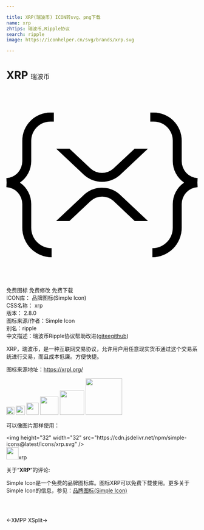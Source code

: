 ```yaml
---

title: XRP(瑞波币) ICON转svg、png下载
name: xrp
zhTips: 瑞波币,Ripple协议
search: ripple
image: https://iconhelper.cn/svg/brands/xrp.svg

---
```


# XRP  <small style="font-size: 60%;font-weight: 100">瑞波币</small>

<div id="svg" class="svg-wrap">
<svg role="img" xmlns="http://www.w3.org/2000/svg" viewBox="0 0 24 24"><title>XRP icon</title><path d="M5.52 2.955A3.521 3.521 0 001.996 6.48v2.558A2.12 2.12 0 010 11.157l.03.562-.03.561a2.12 2.12 0 011.996 2.121v2.948a3.69 3.69 0 003.68 3.696v-1.123a2.56 2.56 0 01-2.557-2.558v-2.963a3.239 3.239 0 00-1.42-2.682 3.26 3.26 0 001.42-2.682V6.48A2.412 2.412 0 015.52 4.078h.437V2.955zm12.538 0v1.123h.437a2.39 2.39 0 012.386 2.401v2.558a3.26 3.26 0 001.42 2.682 3.239 3.239 0 00-1.42 2.682v2.963a2.56 2.56 0 01-2.557 2.558v1.123a3.69 3.69 0 003.68-3.696V14.4A2.12 2.12 0 0124 12.281l-.03-.562.03-.561a2.12 2.12 0 01-1.996-2.12V6.478a3.518 3.518 0 00-3.509-3.524zM6.253 7.478l3.478 3.259a3.393 3.393 0 004.553 0l3.478-3.26h-1.669l-2.65 2.464a2.133 2.133 0 01-2.886 0L7.922 7.478zm5.606 4.884a3.36 3.36 0 00-2.128.886l-3.493 3.274h1.668l2.667-2.495a2.133 2.133 0 012.885 0l2.65 2.495h1.67l-3.494-3.274a3.36 3.36 0 00-2.425-.886z"/></svg>
</div>
<detail full-name='xrp'></detail>

<div class="detail-page">
<p>
<span><span class="badge-success badge">免费图标</span> <span class="badge-success badge">免费修改</span>  <span class="badge-success badge">免费下载</span> </span>
<br/>
<span>
ICON库：
<span class="badge-secondary badge">品牌图标(Simple Icon)</span> 
</span>
<br/>
<span>
CSS名称：
<span class="badge-secondary badge">xrp</span> 
</span>

<br/>
<span>
版本：
<span class="badge-secondary badge">2.8.0</span> 
</span>
<br/>
<span>图标来源/作者：<span class="badge-light badge">Simple Icon</span></span> 
<br/>
<span>别名：<span class="badge-light badge">ripple</span></span><br/><span class="zh-detail">中文描述：<span class="badge-primary badge">瑞波币</span><span class="badge-primary badge">Ripple协议</span><span class="help-link"><span>帮助改进</span>(<a href="https://gitee.com/liuwave/icon-helper/edit/master/json/brands/xrp.json" target="_blank" rel="noopener noreferrer">gitee</a><a href="https://github.com/liuwave/icon-helper/edit/master/json/brands/xrp.json" target="_blank" rel="noopener noreferrer">github</a></span>)</span><br/>
</p>
</div><div class="description description alert alert-light"><p>XRP，瑞波币，是一种互联网交易协议，允许用户用任意现实货币通过这个交易系统进行交易，而且成本低廉。方便快捷。</p><p>图标来源地址：<a href="https://xrpl.org/" target="_blank" rel="noopener noreferrer">https://xrpl.org/</a></p></div>
<div class="alert alert-dark">
<img height="21" width="21" src="https://cdn.jsdelivr.net/npm/simple-icons@latest/icons/xrp.svg" />
<img height="24" width="24" src="https://cdn.jsdelivr.net/npm/simple-icons@latest/icons/xrp.svg" />
<img height="32" width="32" src="https://cdn.jsdelivr.net/npm/simple-icons@latest/icons/xrp.svg" />
<img height="48" width="48" src="https://cdn.jsdelivr.net/npm/simple-icons@latest/icons/xrp.svg" />
<img height="64" width="64" src="https://cdn.jsdelivr.net/npm/simple-icons@latest/icons/xrp.svg" />
<img height="96" width="96" src="https://cdn.jsdelivr.net/npm/simple-icons@latest/icons/xrp.svg" />

</div>
<div>
  <p>可以像图片那样使用：    
  </p>
  <div class="alert alert-primary" style="font-size: 14px">
    &lt;img height="32" width="32" src="https://cdn.jsdelivr.net/npm/simple-icons@latest/icons/xrp.svg" /&gt;
    <copy-btn content='<img height="32" width="32" src="https://cdn.jsdelivr.net/npm/simple-icons@latest/icons/xrp.svg" />'></copy-btn>
  </div>
  <div class="alert alert-secondary">
    <img height="32" width="32" src="https://cdn.jsdelivr.net/npm/simple-icons@latest/icons/xrp.svg" />xrp
    <copy-btn content="xrp" btn-title="复制图标名称"></copy-btn>
  </div>
</div>
<div class="icon-detail__container">
<p>关于“<b>XRP</b>”的评论:</p>
</div>
<Vssue title="关于“XRP”的评论" />
<div><p>Simple Icon是一个免费的品牌图标库。图标XRP可以免费下载使用。更多关于  Simple Icon的信息，参见：<a target="_blank" href="https://iconhelper.cn/brands.html">品牌图标(Simple Icon)</a>
</p></div>


<div style="padding:2rem 0 " class="page-nav"><p class="inner"><span class="prev">←<router-link to="/icon/xmpp.html">XMPP</router-link></span> <span class="next"><router-link to="/icon/xsplit.html">XSplit</router-link>→</span></p></div>
